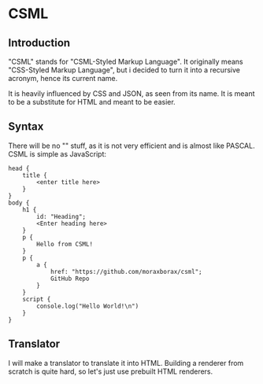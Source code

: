 # CSML
## Introduction
"CSML" stands for "CSML-Styled Markup Language". It originally means "CSS-Styled Markup Language", but i decided to turn it into a recursive acronym, hence its current name. 

It is heavily influenced by CSS and JSON, as seen from its name. It is meant to be a substitute for HTML and meant to be easier.

## Syntax
There will be no "<!doctype html>" stuff, as it is not very efficient and is almost like PASCAL. CSML is simple as JavaScript:

```
head {
    title {
        <enter title here>
    }
}
body {
    h1 {
        id: "Heading";
        <Enter heading here>
    }
    p {
        Hello from CSML!
    }
    p {
        a {
            href: "https://github.com/moraxborax/csml";
            GitHub Repo
        }
    }
    script {
        console.log("Hello World!\n")
    }
}
```

## Translator
I will make a translator to translate it into HTML. Building a renderer from scratch is quite hard, so let's just use prebuilt HTML renderers.